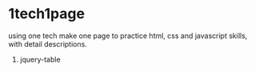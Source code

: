 # 1tech1page
using one tech make one page to practice html, css and javascript skills, with detail descriptions.

1. jquery-table
